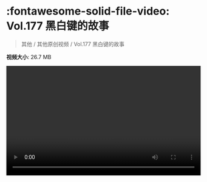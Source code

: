 # :fontawesome-solid-file-video: Vol.177 黑白键的故事

> 其他 / 其他原创视频 / Vol.177 黑白键的故事

**视频大小**: 26.7 MB

<video id="V-d82f3594bc28220fe09667cc09f3cb3b" width="512" height="288" preload="none" playsinline webkit-playsinline></video>